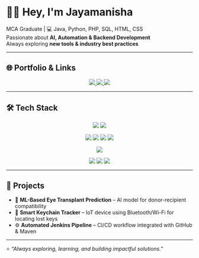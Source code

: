 # 👩‍💻 Hey, I'm Jayamanisha  

MCA Graduate | 💻 Java, Python, PHP, SQL, HTML, CSS  
Passionate about **AI, Automation & Backend Development**  
Always exploring **new tools & industry best practices**  

---

## 🌐 Portfolio & Links  
<p align="center">
  <a href="https://github.com/USERNAME">
    <img src="https://img.shields.io/badge/GitHub-000?style=for-the-badge&logo=github&logoColor=white" />
  </a>
  <a href="https://www.linkedin.com/in/jayamanisha">
    <img src="https://img.shields.io/badge/LinkedIn-0A66C2?style=for-the-badge&logo=linkedin&logoColor=white" />
  </a>
  <a href="mailto:manisharajkumar46@gmail.com">
    <img src="https://img.shields.io/badge/Email-D14836?style=for-the-badge&logo=gmail&logoColor=white" />
  </a>
</p>  

---

## 🛠 Tech Stack  

<p align="center">
  <img src="https://img.shields.io/badge/HTML5-E34F26?style=for-the-badge&logo=html5&logoColor=white" />
  <img src="https://img.shields.io/badge/CSS3-1572B6?style=for-the-badge&logo=css3&logoColor=white" />
</p>

<p align="center">
  <img src="https://img.shields.io/badge/Java-007396?style=for-the-badge&logo=openjdk&logoColor=white" />
  <img src="https://img.shields.io/badge/Python-3776AB?style=for-the-badge&logo=python&logoColor=white" />
  <img src="https://img.shields.io/badge/PHP-777BB4?style=for-the-badge&logo=php&logoColor=white" />
  <img src="https://img.shields.io/badge/VB.NET-512BD4?style=for-the-badge&logo=.net&logoColor=white" />
</p>

<p align="center">
  <img src="https://img.shields.io/badge/SQL-336791?style=for-the-badge&logo=postgresql&logoColor=white" />
</p>

<p align="center">
  <img src="https://img.shields.io/badge/GitHub-181717?style=for-the-badge&logo=github&logoColor=white" />
  <img src="https://img.shields.io/badge/Jenkins-D24939?style=for-the-badge&logo=jenkins&logoColor=white" />
  <img src="https://img.shields.io/badge/Maven-C71A36?style=for-the-badge&logo=apache-maven&logoColor=white" />
</p>  

---

## 📂 Projects  

- 🔬 **ML-Based Eye Transplant Prediction** – AI model for donor-recipient compatibility  
- 🔑 **Smart Keychain Tracker** – IoT device using Bluetooth/Wi-Fi for locating lost keys  
- ⚙️ **Automated Jenkins Pipeline** – CI/CD workflow integrated with GitHub & Maven  

---

⭐️ *“Always exploring, learning, and building impactful solutions.”*  
